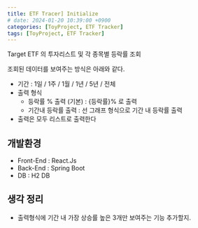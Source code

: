 ```yaml
---
title: ETF Tracer] Initialize
# date: 2024-01-20 10:39:00 +0900
categories: [ToyProject, ETF Tracker]
tags: [ToyProject, ETF Tracker]
---
```

Target ETF 의 투자리스트 및 각 종목별 등락률 조회

조회된 데이터를 보여주는 방식은 아래와 같다.

* 기간 : 1일 / 1주 / 1월 / 1년 / 5년 / 전체
* 출력 형식  
  * 등락률 % 출력 (기본) : {등락률}% 로 출력
  * 기간내 등락률 출력 : 선 그래프 형식으로 기간 내 등락률 출력
* 출력은 모두 리스트로 출력한다


## 개발환경
* Front-End : React.Js
* Back-End : Spring Boot
* DB : H2 DB

## 생각 정리
* 출력형식에 기간 내 가장 상승률 높은 3개만 보여주는 기능 추가할지. 